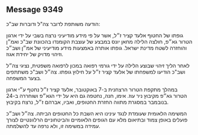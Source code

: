 ## Message 9349

הודעה משותפת לדובר צה"ל ודוברות שב"כ:

גופתו של החטוף אלעד קציר ז״ל, אשר על פי מידע מודיעיני נרצח בשבי על ידי ארגון הטרור גא״פ, חולצה הלילה מחאן יונס במבצע של עוצבת הקומנדו בהכוונת שב"כ ואמ״ן והוחזרה לשטח מדינת ישראל. גופתו אותרה באמצעות מידע מודיעיני של אמ״ן ושב״כ וזיהוי מדויק של יחידת אגוז.

לאחר הליך זיהוי שבוצע הלילה על ידי גורמי רפואה במכון לרפואה משפטית, נציגי צה״ל ושב"כ הודיעו למשפחתו של אלעד קציר ז״ל על חילוץ גופתו. 
צה״ל ושב"כ משתתפים בצער המשפחה. 

במהלך מתקפת הטרור הרצחנית ב-7 באוקטובר, אלעד קציר ז״ל נחטף ע״י ארגון הטרור גא״פ מקיבוץ ניר עוז. אימו, חנה, נחטפה גם היא על ידי הגא״פ ושוחררה ב-24 בנובמבר במסגרת מתווה החזרת החטופים, ואביו, אברהם ז״ל, נרצח בקיבוץ. 

המשימה הלאומית שעומדת לנגד עינינו היא השבת כל החטופים הביתה. צה״ל ושב״כ פועלים באופן צמוד ובתיאום מלא עם הגופים הלאומיים והביטחוניים הרלוונטיים לצורך עמידה במשימה זו, ולא נרפה עד להשלמתה.

